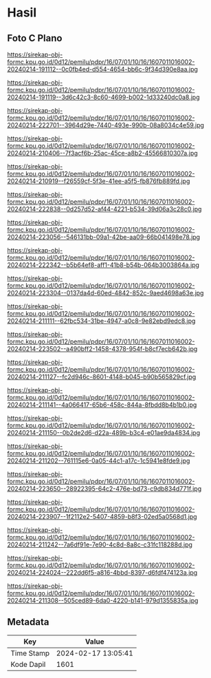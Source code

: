 # Hasil

## Foto C Plano

https://sirekap-obj-formc.kpu.go.id/0d12/pemilu/pdpr/16/07/01/10/16/1607011016002-20240214-191112--0c0fb4ed-d554-4654-bb6c-9f34d390e8aa.jpg

https://sirekap-obj-formc.kpu.go.id/0d12/pemilu/pdpr/16/07/01/10/16/1607011016002-20240214-191119--3d6c42c3-8c60-4699-b002-1d33240dc0a8.jpg

https://sirekap-obj-formc.kpu.go.id/0d12/pemilu/pdpr/16/07/01/10/16/1607011016002-20240214-222701--3964d29e-7440-493e-990b-08a8034c4e59.jpg

https://sirekap-obj-formc.kpu.go.id/0d12/pemilu/pdpr/16/07/01/10/16/1607011016002-20240214-210406--7f3acf6b-25ac-45ce-a8b2-45566810307a.jpg

https://sirekap-obj-formc.kpu.go.id/0d12/pemilu/pdpr/16/07/01/10/16/1607011016002-20240214-210919--f26559cf-5f3e-41ee-a5f5-fb876fb889fd.jpg

https://sirekap-obj-formc.kpu.go.id/0d12/pemilu/pdpr/16/07/01/10/16/1607011016002-20240214-222838--0d257d52-af44-4221-b534-39d06a3c28c0.jpg

https://sirekap-obj-formc.kpu.go.id/0d12/pemilu/pdpr/16/07/01/10/16/1607011016002-20240214-223056--546131bb-09a1-42be-aa09-66b041498e78.jpg

https://sirekap-obj-formc.kpu.go.id/0d12/pemilu/pdpr/16/07/01/10/16/1607011016002-20240214-222342--b5b64ef8-aff1-41b8-b54b-064b3003864a.jpg

https://sirekap-obj-formc.kpu.go.id/0d12/pemilu/pdpr/16/07/01/10/16/1607011016002-20240214-223304--0137da4d-60ed-4842-852c-9aed4698a63e.jpg

https://sirekap-obj-formc.kpu.go.id/0d12/pemilu/pdpr/16/07/01/10/16/1607011016002-20240214-211111--62fbc534-31be-4947-a0c8-9e82ebd9edc8.jpg

https://sirekap-obj-formc.kpu.go.id/0d12/pemilu/pdpr/16/07/01/10/16/1607011016002-20240214-223502--a490bff2-1458-4378-954f-b8cf7ecb642b.jpg

https://sirekap-obj-formc.kpu.go.id/0d12/pemilu/pdpr/16/07/01/10/16/1607011016002-20240214-211127--fc2d946c-8601-4148-b045-b90b565829cf.jpg

https://sirekap-obj-formc.kpu.go.id/0d12/pemilu/pdpr/16/07/01/10/16/1607011016002-20240214-211141--4a066417-65b6-458c-844a-8fbdd8b4b1b0.jpg

https://sirekap-obj-formc.kpu.go.id/0d12/pemilu/pdpr/16/07/01/10/16/1607011016002-20240214-211150--0b2de2d6-d22a-489b-b3c4-e01ae9da4834.jpg

https://sirekap-obj-formc.kpu.go.id/0d12/pemilu/pdpr/16/07/01/10/16/1607011016002-20240214-211202--761115e6-0a05-44c1-a17c-1c5941e8fde9.jpg

https://sirekap-obj-formc.kpu.go.id/0d12/pemilu/pdpr/16/07/01/10/16/1607011016002-20240214-223650--28922395-64c2-476e-bd73-c9db834d771f.jpg

https://sirekap-obj-formc.kpu.go.id/0d12/pemilu/pdpr/16/07/01/10/16/1607011016002-20240214-223907--1f2112e2-5407-4859-b8f3-02ed5a0568d1.jpg

https://sirekap-obj-formc.kpu.go.id/0d12/pemilu/pdpr/16/07/01/10/16/1607011016002-20240214-211242--7a6df91e-7e90-4c8d-8a8c-c31fc118288d.jpg

https://sirekap-obj-formc.kpu.go.id/0d12/pemilu/pdpr/16/07/01/10/16/1607011016002-20240214-224024--222dd6f5-a816-4bbd-8397-d6fdf474123a.jpg

https://sirekap-obj-formc.kpu.go.id/0d12/pemilu/pdpr/16/07/01/10/16/1607011016002-20240214-211308--505ced89-6da0-4220-b141-979d1355835a.jpg


## Metadata

| Key        | Value               |
| ---------- | ------------------- |
| Time Stamp | 2024-02-17 13:05:41 |
| Kode Dapil | 1601                |



